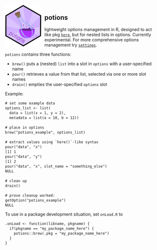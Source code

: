 
<img src="man/figures/potions-logo.png" align="left" style="margin: 0px 10px 0px 0px;" alt="" width="120"/>
<h2>potions</h2>

lightweight options management in R, designed to act like pkg 
[`here`](https://cran.r-project.org/package=here), but for nested lists in 
options. Currently experimental. For more comprehensive options
management try [`settings`](https://cran.r-project.org/package=settings).

`potions` contains three functions:
* `brew()` puts a (nested) `list` into a slot in `options` with a user-specified name
* `pour()` retrieves a value from that list, selected via one or more slot names
* `drain()` empties the user-specified `options` slot

Example:
```
# set some example data
options_list <- list(
  data = list(x = 1, y = 2),
  metadata = list(a = 10, b = 12))
  
# place in options
brew("potions_example", options_list)
  
# extract values using `here()`-like syntax
pour("data", "x")
[1] 1
pour("data", "y")
[1] 2
pour("data", "x", slot_name = "something_else")
NULL

# clean up
drain()

# prove cleanup worked:
getOption("potions_example")
NULL
```

To use in a package development situation, set `onLoad.R` to
```
.onLoad <- function(libname, pkgname) {
  if(pkgname == "my_package_name_here") {
    potions::brew(.pkg = "my_package_name_here")
  }
}
```